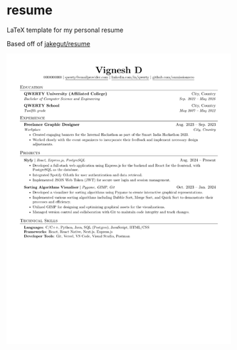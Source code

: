 # resume
LaTeX template for my personal resume

Based off of [jakegut/resume](https://github.com/jakegut/resume/)

![Resume Preview](VigneshDResumePreview.png)
